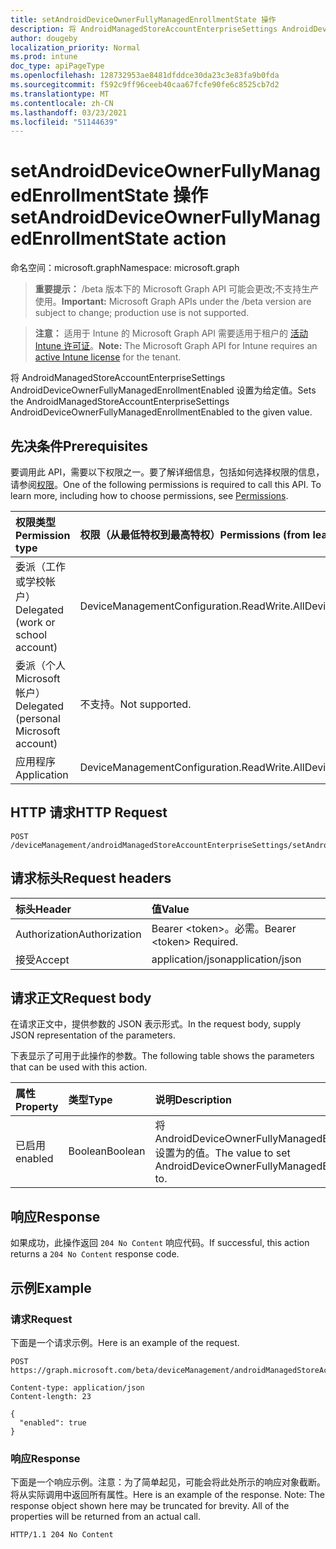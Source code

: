 ```yaml
---
title: setAndroidDeviceOwnerFullyManagedEnrollmentState 操作
description: 将 AndroidManagedStoreAccountEnterpriseSettings AndroidDeviceOwnerFullyManagedEnrollmentEnabled 设置为给定值。
author: dougeby
localization_priority: Normal
ms.prod: intune
doc_type: apiPageType
ms.openlocfilehash: 128732953ae8481dfddce30da23c3e83fa9b0fda
ms.sourcegitcommit: f592c9ff96ceeb40caa67fcfe90fe6c8525cb7d2
ms.translationtype: MT
ms.contentlocale: zh-CN
ms.lasthandoff: 03/23/2021
ms.locfileid: "51144639"
---
```

# <a name="setandroiddeviceownerfullymanagedenrollmentstate-action"></a><span data-ttu-id="0d966-103">setAndroidDeviceOwnerFullyManagedEnrollmentState 操作</span><span class="sxs-lookup"><span data-stu-id="0d966-103">setAndroidDeviceOwnerFullyManagedEnrollmentState action</span></span>

<span data-ttu-id="0d966-104">命名空间：microsoft.graph</span><span class="sxs-lookup"><span data-stu-id="0d966-104">Namespace: microsoft.graph</span></span>

> <span data-ttu-id="0d966-105">**重要提示：** /beta 版本下的 Microsoft Graph API 可能会更改;不支持生产使用。</span><span class="sxs-lookup"><span data-stu-id="0d966-105">**Important:** Microsoft Graph APIs under the /beta version are subject to change; production use is not supported.</span></span>

> <span data-ttu-id="0d966-106">**注意：** 适用于 Intune 的 Microsoft Graph API 需要适用于租户的 [活动 Intune 许可证](https://go.microsoft.com/fwlink/?linkid=839381)。</span><span class="sxs-lookup"><span data-stu-id="0d966-106">**Note:** The Microsoft Graph API for Intune requires an [active Intune license](https://go.microsoft.com/fwlink/?linkid=839381) for the tenant.</span></span>

<span data-ttu-id="0d966-107">将 AndroidManagedStoreAccountEnterpriseSettings AndroidDeviceOwnerFullyManagedEnrollmentEnabled 设置为给定值。</span><span class="sxs-lookup"><span data-stu-id="0d966-107">Sets the AndroidManagedStoreAccountEnterpriseSettings AndroidDeviceOwnerFullyManagedEnrollmentEnabled to the given value.</span></span>

## <a name="prerequisites"></a><span data-ttu-id="0d966-108">先决条件</span><span class="sxs-lookup"><span data-stu-id="0d966-108">Prerequisites</span></span>
<span data-ttu-id="0d966-p101">要调用此 API，需要以下权限之一。要了解详细信息，包括如何选择权限的信息，请参阅[权限](/graph/permissions-reference)。</span><span class="sxs-lookup"><span data-stu-id="0d966-p101">One of the following permissions is required to call this API. To learn more, including how to choose permissions, see [Permissions](/graph/permissions-reference).</span></span>

|<span data-ttu-id="0d966-111">权限类型</span><span class="sxs-lookup"><span data-stu-id="0d966-111">Permission type</span></span>|<span data-ttu-id="0d966-112">权限（从最低特权到最高特权）</span><span class="sxs-lookup"><span data-stu-id="0d966-112">Permissions (from least to most privileged)</span></span>|
|:---|:---|
|<span data-ttu-id="0d966-113">委派（工作或学校帐户）</span><span class="sxs-lookup"><span data-stu-id="0d966-113">Delegated (work or school account)</span></span>|<span data-ttu-id="0d966-114">DeviceManagementConfiguration.ReadWrite.All</span><span class="sxs-lookup"><span data-stu-id="0d966-114">DeviceManagementConfiguration.ReadWrite.All</span></span>|
|<span data-ttu-id="0d966-115">委派（个人 Microsoft 帐户）</span><span class="sxs-lookup"><span data-stu-id="0d966-115">Delegated (personal Microsoft account)</span></span>|<span data-ttu-id="0d966-116">不支持。</span><span class="sxs-lookup"><span data-stu-id="0d966-116">Not supported.</span></span>|
|<span data-ttu-id="0d966-117">应用程序</span><span class="sxs-lookup"><span data-stu-id="0d966-117">Application</span></span>|<span data-ttu-id="0d966-118">DeviceManagementConfiguration.ReadWrite.All</span><span class="sxs-lookup"><span data-stu-id="0d966-118">DeviceManagementConfiguration.ReadWrite.All</span></span>|

## <a name="http-request"></a><span data-ttu-id="0d966-119">HTTP 请求</span><span class="sxs-lookup"><span data-stu-id="0d966-119">HTTP Request</span></span>
<!-- {
  "blockType": "ignored"
}
-->
``` http
POST /deviceManagement/androidManagedStoreAccountEnterpriseSettings/setAndroidDeviceOwnerFullyManagedEnrollmentState
```

## <a name="request-headers"></a><span data-ttu-id="0d966-120">请求标头</span><span class="sxs-lookup"><span data-stu-id="0d966-120">Request headers</span></span>
|<span data-ttu-id="0d966-121">标头</span><span class="sxs-lookup"><span data-stu-id="0d966-121">Header</span></span>|<span data-ttu-id="0d966-122">值</span><span class="sxs-lookup"><span data-stu-id="0d966-122">Value</span></span>|
|:---|:---|
|<span data-ttu-id="0d966-123">Authorization</span><span class="sxs-lookup"><span data-stu-id="0d966-123">Authorization</span></span>|<span data-ttu-id="0d966-124">Bearer &lt;token&gt;。必需。</span><span class="sxs-lookup"><span data-stu-id="0d966-124">Bearer &lt;token&gt; Required.</span></span>|
|<span data-ttu-id="0d966-125">接受</span><span class="sxs-lookup"><span data-stu-id="0d966-125">Accept</span></span>|<span data-ttu-id="0d966-126">application/json</span><span class="sxs-lookup"><span data-stu-id="0d966-126">application/json</span></span>|

## <a name="request-body"></a><span data-ttu-id="0d966-127">请求正文</span><span class="sxs-lookup"><span data-stu-id="0d966-127">Request body</span></span>
<span data-ttu-id="0d966-128">在请求正文中，提供参数的 JSON 表示形式。</span><span class="sxs-lookup"><span data-stu-id="0d966-128">In the request body, supply JSON representation of the parameters.</span></span>

<span data-ttu-id="0d966-129">下表显示了可用于此操作的参数。</span><span class="sxs-lookup"><span data-stu-id="0d966-129">The following table shows the parameters that can be used with this action.</span></span>

|<span data-ttu-id="0d966-130">属性</span><span class="sxs-lookup"><span data-stu-id="0d966-130">Property</span></span>|<span data-ttu-id="0d966-131">类型</span><span class="sxs-lookup"><span data-stu-id="0d966-131">Type</span></span>|<span data-ttu-id="0d966-132">说明</span><span class="sxs-lookup"><span data-stu-id="0d966-132">Description</span></span>|
|:---|:---|:---|
|<span data-ttu-id="0d966-133">已启用</span><span class="sxs-lookup"><span data-stu-id="0d966-133">enabled</span></span>|<span data-ttu-id="0d966-134">Boolean</span><span class="sxs-lookup"><span data-stu-id="0d966-134">Boolean</span></span>|<span data-ttu-id="0d966-135">将 AndroidDeviceOwnerFullyManagedEnrollmentEnabled 设置为的值。</span><span class="sxs-lookup"><span data-stu-id="0d966-135">The value to set AndroidDeviceOwnerFullyManagedEnrollmentEnabled to.</span></span>|



## <a name="response"></a><span data-ttu-id="0d966-136">响应</span><span class="sxs-lookup"><span data-stu-id="0d966-136">Response</span></span>
<span data-ttu-id="0d966-137">如果成功，此操作返回 `204 No Content` 响应代码。</span><span class="sxs-lookup"><span data-stu-id="0d966-137">If successful, this action returns a `204 No Content` response code.</span></span>

## <a name="example"></a><span data-ttu-id="0d966-138">示例</span><span class="sxs-lookup"><span data-stu-id="0d966-138">Example</span></span>

### <a name="request"></a><span data-ttu-id="0d966-139">请求</span><span class="sxs-lookup"><span data-stu-id="0d966-139">Request</span></span>
<span data-ttu-id="0d966-140">下面是一个请求示例。</span><span class="sxs-lookup"><span data-stu-id="0d966-140">Here is an example of the request.</span></span>
``` http
POST https://graph.microsoft.com/beta/deviceManagement/androidManagedStoreAccountEnterpriseSettings/setAndroidDeviceOwnerFullyManagedEnrollmentState

Content-type: application/json
Content-length: 23

{
  "enabled": true
}
```

### <a name="response"></a><span data-ttu-id="0d966-141">响应</span><span class="sxs-lookup"><span data-stu-id="0d966-141">Response</span></span>
<span data-ttu-id="0d966-p102">下面是一个响应示例。注意：为了简单起见，可能会将此处所示的响应对象截断。将从实际调用中返回所有属性。</span><span class="sxs-lookup"><span data-stu-id="0d966-p102">Here is an example of the response. Note: The response object shown here may be truncated for brevity. All of the properties will be returned from an actual call.</span></span>
``` http
HTTP/1.1 204 No Content
```




